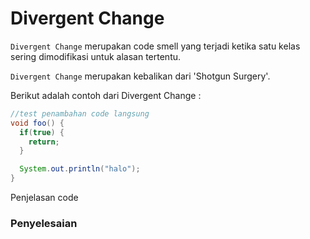 # Divergent Change

`Divergent Change` merupakan code smell yang terjadi ketika satu kelas sering dimodifikasi untuk alasan tertentu.

`Divergent Change` merupakan kebalikan dari 'Shotgun Surgery'.

Berikut adalah contoh dari Divergent Change :

```java
//test penambahan code langsung
void foo() {
  if(true) {
    return;
  }

  System.out.println("halo");
}
```

Penjelasan code

### Penyelesaian
